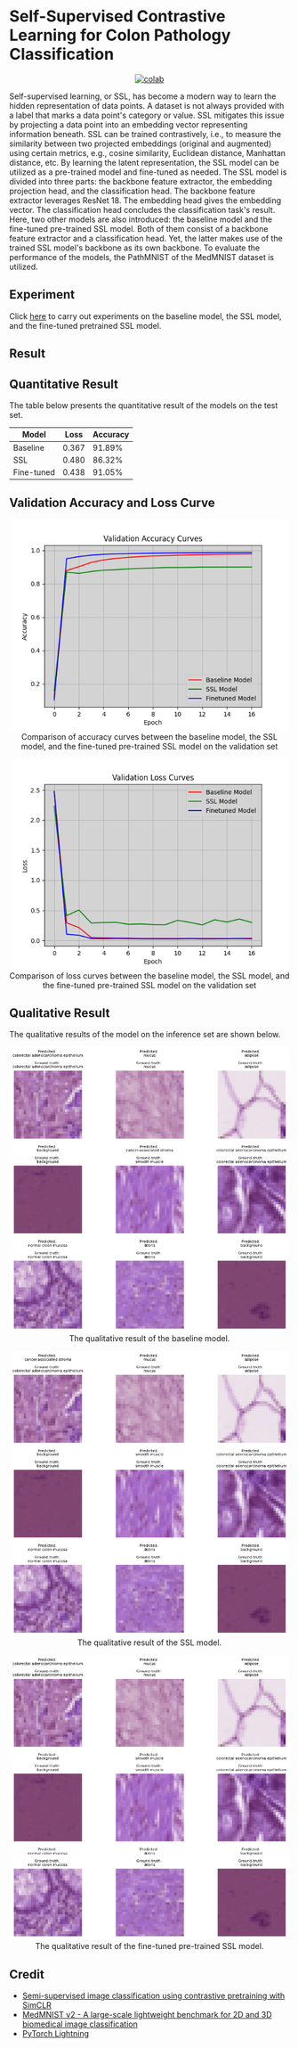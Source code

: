 # Self-Supervised Contrastive Learning for Colon Pathology Classification


 <div align="center">
    <a href="https://colab.research.google.com/github/reshalfahsi/contrastive-ssl-pathology/blob/master/Self_Supervised_Contrastive_Learning_for_Colon_Pathology_Classification.ipynb"><img src="https://colab.research.google.com/assets/colab-badge.svg" alt="colab"></a>
    <br />
 </div>


Self-supervised learning, or SSL, has become a modern way to learn the hidden representation of data points. A dataset is not always provided with a label that marks a data point's category or value. SSL mitigates this issue by projecting a data point into an embedding vector representing information beneath. SSL can be trained contrastively, i.e., to measure the similarity between two projected embeddings (original and augmented) using certain metrics, e.g., cosine similarity, Euclidean distance, Manhattan distance, etc. By learning the latent representation, the SSL model can be utilized as a pre-trained model and fine-tuned as needed. The SSL model is divided into three parts: the backbone feature extractor, the embedding projection head, and the classification head. The backbone feature extractor leverages ResNet 18. The embedding head gives the embedding vector. The classification head concludes the classification task's result. Here, two other models are also introduced: the baseline model and the fine-tuned pre-trained SSL model. Both of them consist of a backbone feature extractor and a classification head. Yet, the latter makes use of the trained SSL model's backbone as its own backbone. To evaluate the performance of the models, the PathMNIST of the MedMNIST dataset is utilized.


## Experiment


Click [here](https://github.com/reshalfahsi/contrastive-ssl-pathology/blob/master/Self_Supervised_Contrastive_Learning_for_Colon_Pathology_Classification.ipynb) to carry out experiments on the baseline model, the SSL model, and the fine-tuned pretrained SSL model.


## Result

## Quantitative Result

The table below presents the quantitative result of the models on the test set.

Model | Loss | Accuracy |
------------ | ------------- | ------------- |
Baseline |  0.367 | 91.89% |
SSL | 0.480 | 86.32% |
Fine-tuned | 0.438 | 91.05% |


## Validation Accuracy and Loss Curve

<p align="center"> <img src="https://github.com/reshalfahsi/contrastive-ssl-pathology/blob/master/assets/val_acc_curve.png" alt="loss_curve" > <br /> Comparison of accuracy curves between the baseline model, the SSL model, and the fine-tuned pre-trained SSL model on the validation set </p>

<p align="center"> <img src="https://github.com/reshalfahsi/contrastive-ssl-pathology/blob/master/assets/val_loss_curve.png" alt="loss_curve" > <br /> Comparison of loss curves between the baseline model, the SSL model, and the fine-tuned pre-trained SSL model on the validation set </p>


## Qualitative Result

The qualitative results of the model on the inference set are shown below.

<p align="center"> <img src="https://github.com/reshalfahsi/contrastive-ssl-pathology/blob/master/assets/baseline_qualitative.png" alt="baseline_qualitative" > <br /> The qualitative result of the baseline model. </p>

<p align="center"> <img src="https://github.com/reshalfahsi/contrastive-ssl-pathology/blob/master/assets/ssl_qualitative.png" alt="ssl_qualitative" > <br /> The qualitative result of the SSL model. </p>

<p align="center"> <img src="https://github.com/reshalfahsi/contrastive-ssl-pathology/blob/master/assets/fine-tuned_qualitative.png" alt="fine-tuned_qualitative" > <br /> The qualitative result of the fine-tuned pre-trained SSL model. </p>


## Credit

- [Semi-supervised image classification using contrastive pretraining with SimCLR](https://keras.io/examples/vision/semisupervised_simclr/)
- [MedMNIST v2 - A large-scale lightweight benchmark for 2D and 3D biomedical image classification](https://medmnist.com/)
- [PyTorch Lightning](https://lightning.ai/docs/pytorch/latest/)
